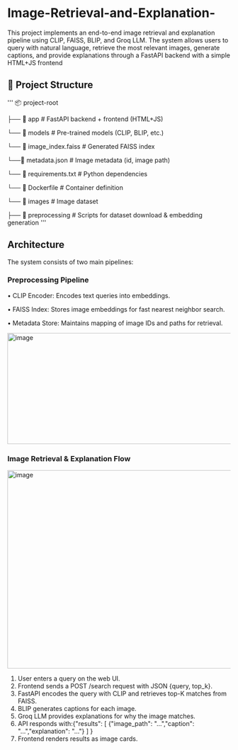 # Image-Retrieval-and-Explanation-
This project implements an end-to-end image retrieval and explanation pipeline using CLIP, FAISS, BLIP, and Groq LLM. The system allows users to query with natural language, retrieve the most relevant images, generate captions, and provide explanations through a FastAPI backend with a simple HTML+JS frontend

## 📂 Project Structure
'''
📦 project-root

├── 📂 app # FastAPI backend + frontend (HTML+JS)

 └── 📂 models # Pre-trained models (CLIP, BLIP, etc.)
 
 └── 📄 image_index.faiss # Generated FAISS index
 
 └──📄 metadata.json # Image metadata (id, image path)
 
 └── 📄 requirements.txt # Python dependencies
 
 └── 📄 Dockerfile # Container definition
 
 └── 📂 images # Image dataset

├── 📂 preprocessing # Scripts for dataset download & embedding generation
'''
## Architecture
The system consists of two main pipelines:

 ### Preprocessing Pipeline

   •	CLIP Encoder: Encodes text queries into embeddings.

   •	FAISS Index: Stores image embeddings for fast nearest neighbor search.

   •	Metadata Store: Maintains mapping of image IDs and paths for retrieval.

   <img width="728" height="251" alt="image" src="https://github.com/user-attachments/assets/fdc22918-f156-46dd-b52b-6e98f6dbc3d0" />
   
 
 ### Image Retrieval & Explanation Flow

   
   <img width="644" height="448" alt="image" src="https://github.com/user-attachments/assets/6f138b1b-d476-4d17-a4c5-d82802b4465c" />
   
   1.	User enters a query on the web UI.
   2.	Frontend sends a POST /search request with JSON {query, top_k}.
   3.	FastAPI encodes the query with CLIP and retrieves top-K matches from FAISS.
   4.	BLIP generates captions for each image.
   5.	Groq LLM provides explanations for why the image matches.
   6.	API responds with:{"results": [ {"image_path": "...","caption": "...","explanation": "..."} ] }
   7.	Frontend renders results as image cards.







